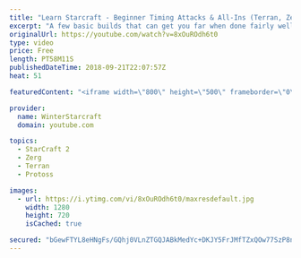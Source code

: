 ```yaml
---
title: "Learn Starcraft - Beginner Timing Attacks & All-Ins (Terran, Zerg & Protoss)"
excerpt: "A few basic builds that can get you far when done fairly well. Also important is how not to overextend and lose everything."
originalUrl: https://youtube.com/watch?v=8xOuROdh6t0
type: video
price: Free
length: PT58M11S
publishedDateTime: 2018-09-21T22:07:57Z
heat: 51

featuredContent: "<iframe width=\"800\" height=\"500\" frameborder=\"0\" src=\"https://www.youtube.com/embed/8xOuROdh6t0\" allow=\"accelerometer; autoplay; encrypted-media; gyroscope; picture-in-picture\" allowfullscreen></iframe>"

provider:
  name: WinterStarcraft
  domain: youtube.com

topics:
  - StarCraft 2
  - Zerg
  - Terran
  - Protoss

images:
  - url: https://i.ytimg.com/vi/8xOuROdh6t0/maxresdefault.jpg
    width: 1280
    height: 720
    isCached: true

secured: "bGewFTYL8eHNgFs/GQhj0VLnZTGQJABkMedYc+DKJY5FrJMfTZxQOw77SzP8ndljQgQS6oSmoFP/6wN8hzy74BgEIz8nmXUiKBu8iuhGNJCA5oLbN5+6797EAB8GZ/OAvlATc97JEUSUhB0Lb9ZqhBRuyUdIQcU0V6sE9fP1Rtf5Pay4KvnkmPCSsQft4NrpHzzpFdb4LxB9k8Gs5JZhvh1s8c2CGLs8bgNytNa01weVBEu61+OrlJ0lCt5Oc8BunI5w2IOctX3iyDL6j6l1XUUm/dDrY2ahgH1ib8Fg2CQiTzBHb6EfQDRhRyyAgCC9urRZr06B7oRBcdpSEcUJdlhkxHO2uqfuCqC12wudBiBJ8HswgezG0PUJO9BKPLf6jcc7eKlQvP2IGmyu+LD0nqNY4oEOmI54wq/km6B6IRw=;AvxIeJ0/3a3dG5byC8UVTQ=="
---
```


